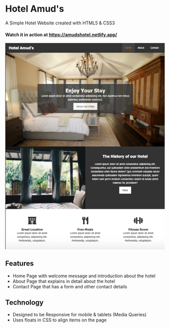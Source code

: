 # Hotel Amud's
A Simple Hotel Website created with HTML5 &amp; CSS3

#### Watch it in action at https://amudshotel.netlify.app/

![Hotel Amud's](screenshot.jpg)

## Features
- Home Page with welcome message and introduction about the hotel
- About Page that explains in detail about the hotel
- Contact Page that has a form and other contact details

## Technology
- Designed to be Responsive for mobile & tablets (Media Queries)
- Uses floats in CSS to align items on the page
